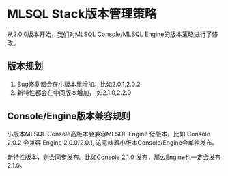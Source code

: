# MLSQL Stack版本管理策略

从2.0.0版本开始，我们对MLSQL Console/MLSQL Engine的版本策略进行了修改。


## 版本规划

1. Bug修复都会在小版本里增加。比如2.0.1,2.0.2
2. 新特性都会在中间版本增加， 如2.1.0,2.2.0

## Console/Engine版本兼容规则

小版本MLSQL Console高版本会兼容MLSQL Engine 低版本。比如 Console 2.0.2 会兼容 Engine 2.0.0/2.0.1,
这意味着小版本Console/Engine会单独发布。

新特性版本，则会同步发布。比如Console 2.1.0 发布，那么Engine也一定会发布2.1.0。
